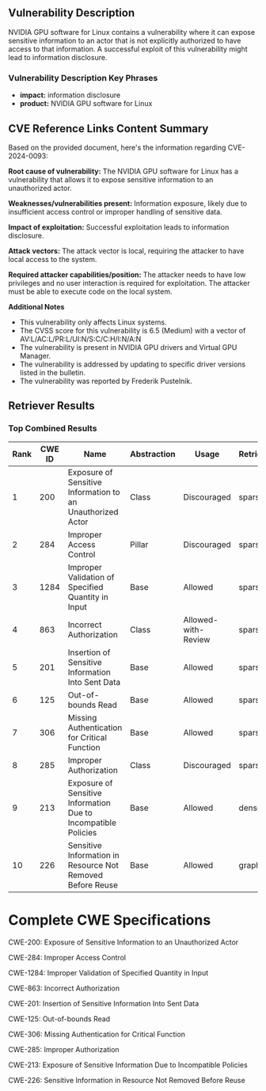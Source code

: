 ## Vulnerability Description
NVIDIA GPU software for Linux contains a vulnerability where it can expose sensitive information to an actor that is not explicitly authorized to have access to that information. A successful exploit of this vulnerability might lead to information disclosure.

### Vulnerability Description Key Phrases
- **impact:** information disclosure
- **product:** NVIDIA GPU software for Linux

## CVE Reference Links Content Summary
Based on the provided document, here's the information regarding CVE-2024-0093:

**Root cause of vulnerability:**
The NVIDIA GPU software for Linux has a vulnerability that allows it to expose sensitive information to an unauthorized actor.

**Weaknesses/vulnerabilities present:**
Information exposure, likely due to insufficient access control or improper handling of sensitive data.

**Impact of exploitation:**
Successful exploitation leads to information disclosure.

**Attack vectors:**
The attack vector is local, requiring the attacker to have local access to the system.

**Required attacker capabilities/position:**
The attacker needs to have low privileges and no user interaction is required for exploitation. The attacker must be able to execute code on the local system.

**Additional Notes**
* This vulnerability only affects Linux systems.
* The CVSS score for this vulnerability is 6.5 (Medium) with a vector of AV:L/AC:L/PR:L/UI:N/S:C/C:H/I:N/A:N
* The vulnerability is present in NVIDIA GPU drivers and Virtual GPU Manager.
* The vulnerability is addressed by updating to specific driver versions listed in the bulletin.
* The vulnerability was reported by Frederik Pustelnik.

## Retriever Results

### Top Combined Results

| Rank | CWE ID | Name | Abstraction | Usage  | Retrievers | Individual Scores |
|------|--------|------|-------------|-------|------------|-------------------|
| 1 | 200 | Exposure of Sensitive Information to an Unauthorized Actor | Class | Discouraged | sparse | 0.089 |
| 2 | 284 | Improper Access Control | Pillar | Discouraged | sparse | 0.080 |
| 3 | 1284 | Improper Validation of Specified Quantity in Input | Base | Allowed | sparse | 0.079 |
| 4 | 863 | Incorrect Authorization | Class | Allowed-with-Review | sparse | 0.078 |
| 5 | 201 | Insertion of Sensitive Information Into Sent Data | Base | Allowed | sparse | 0.078 |
| 6 | 125 | Out-of-bounds Read | Base | Allowed | sparse | 0.078 |
| 7 | 306 | Missing Authentication for Critical Function | Base | Allowed | sparse | 0.078 |
| 8 | 285 | Improper Authorization | Class | Discouraged | sparse | 0.078 |
| 9 | 213 | Exposure of Sensitive Information Due to Incompatible Policies | Base | Allowed | dense | 0.493 |
| 10 | 226 | Sensitive Information in Resource Not Removed Before Reuse | Base | Allowed | graph | 0.002 |



# Complete CWE Specifications

CWE-200: Exposure of Sensitive Information to an Unauthorized Actor

CWE-284: Improper Access Control

CWE-1284: Improper Validation of Specified Quantity in Input

CWE-863: Incorrect Authorization

CWE-201: Insertion of Sensitive Information Into Sent Data

CWE-125: Out-of-bounds Read

CWE-306: Missing Authentication for Critical Function

CWE-285: Improper Authorization

CWE-213: Exposure of Sensitive Information Due to Incompatible Policies

CWE-226: Sensitive Information in Resource Not Removed Before Reuse